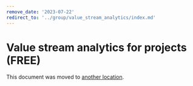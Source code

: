 ```yaml
---
remove_date: '2023-07-22'
redirect_to: '../group/value_stream_analytics/index.md'
---
```


# Value stream analytics for projects **(FREE)**

This document was moved to [another location](../group/value_stream_analytics/index.md).

<!-- This redirect file can be deleted after 2023-07-22. -->
<!-- Redirects that point to other docs in the same project expire in three months. -->
<!-- Redirects that point to docs in a different project or site (for example, link is not relative and starts with `https:`) expire in one year. -->
<!-- Before deletion, see: https://docs.gitlab.com/ee/development/documentation/redirects.html -->
